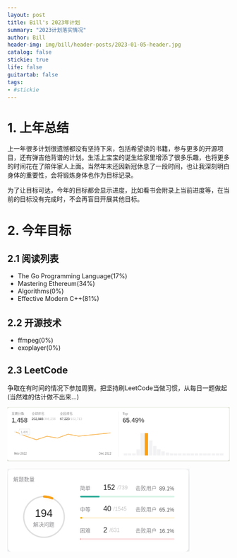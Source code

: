 ```yaml
---
layout: post
title: Bill's 2023年计划
summary: "2023计划落实情况"
author: Bill
header-img: img/bill/header-posts/2023-01-05-header.jpg
catalog: false
stickie: true
life: false
guitartab: false
tags:
- #stickie
---
```




# 1. 上年总结

上一年很多计划很遗憾都没有坚持下来，包括希望读的书籍，参与更多的开源项目，还有弹吉他背谱的计划。生活上宝宝的诞生给家里增添了很多乐趣，也将更多的时间花在了陪伴家人上面。当然年末还因新冠休息了一段时间，也让我深刻明白身体的重要性，会将锻炼身体也作为目标记录。

为了让目标可达，今年的目标都会显示进度，比如看书会附录上当前进度等，在当前的目标没有完成时，不会再盲目开展其他目标。

# 2. 今年目标

## 2.1 阅读列表

- The Go Programming Language(17%)
- Mastering Ethereum(34%)
- Algorithms(0%)
- Effective Modern C++(81%)

## 2.2 开源技术

- ffmpeg(0%)
- exoplayer(0%)

## 2.3 LeetCode

争取在有时间的情况下参加周赛。把坚持刷LeetCode当做习惯，从每日一题做起(当然难的估计做不出来...)

![](/img/bill/in-posts//63bb8bf9ab64411710a85228.png)

![](/img/bill/in-posts//63be4918ab64411710b2e272.png)


